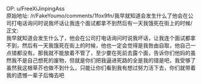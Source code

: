 
OP: u/FreeXiJinpingAss  
原始地址: /r/FakeYoumo/comments/1fox9fn/我早就知道会发生什么了他会在公司打电话询问时说我坏话让我连个面试都拿不到然后有一天我饿死在街上的时候/  
正文:  
我早就知道会发生什么了，他会在公司打电话询问时说我坏话，让我连个面试都拿不到，然后有一天我饿死在街上的时候，他也一定会觉得是我咎由自取，他自己一点错都没有。那我就不能放着不管了，至少要在死前去露个面，告诉你们他妈的虽然我不是自己想死的废物，但就是你们把我逼进死路的全是我的错是吧，我受够了虽然我这根草芥也做不到什么，只能让你们看到我有想过努力活下去，你们就带着我的遗憾一辈子后悔去吧  

